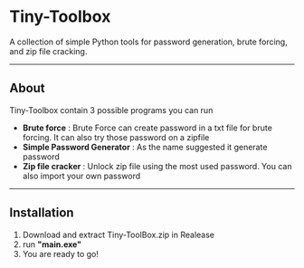 # Tiny-Toolbox

A collection of simple Python tools for password generation, brute forcing, and zip file cracking.

---

##  About

Tiny-Toolbox contain 3 possible programs you can run

- **Brute force** : Brute Force can create password in a txt file for brute forcing. It can also try those password on a zipfile
- **Simple Password Generator** : As the name suggested it generate password
- **Zip file cracker** : Unlock zip file using the most used password. You can also import your own password

---

## Installation

1. Download and extract Tiny-ToolBox.zip in Realease
2. run  **"main.exe"**
4. You are ready to go!
